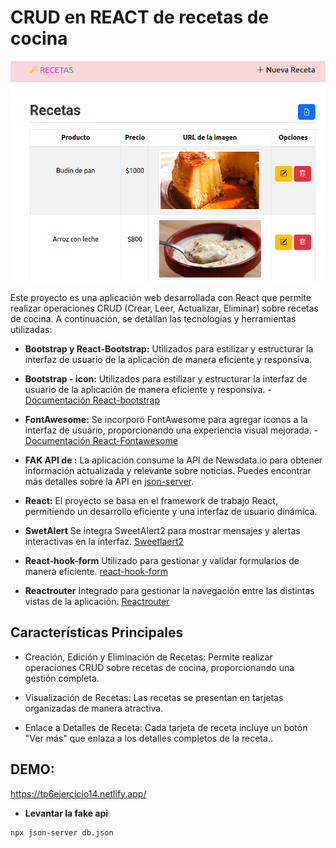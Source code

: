 
# CRUD en REACT de recetas de cocina 
![CRUD](<crud react.png>)

Este proyecto es una aplicación web desarrollada con React que permite realizar operaciones CRUD (Crear, Leer, Actualizar, Eliminar) sobre recetas de cocina. A continuación, se detallan las tecnologías y herramientas utilizadas:

- **Bootstrap y React-Bootstrap:** Utilizados para estilizar y estructurar la interfaz de usuario de la aplicación de manera eficiente y responsiva.

- **Bootstrap - icon:** Utilizados para estilizar y estructurar la interfaz de usuario de la aplicación de manera eficiente y responsiva. - [Documentación React-bootstrap](https://react-bootstrap.github.io/docs/getting-started/introduction)

- **FontAwesome:** Se incorporó FontAwesome para agregar iconos a la interfaz de usuario, proporcionando una experiencia visual mejorada. - [Documentación React-Fontawesome](https://fontawesome.com/v5/docs/web/use-with/react)

- **FAK API de :** La aplicación consume la API de Newsdata.io para obtener información actualizada y relevante sobre noticias. Puedes encontrar más detalles sobre la API en [json-server](https://github.com/typicode/json-server).

- **React:** El proyecto se basa en el framework de trabajo React, permitiendo un desarrollo eficiente y una interfaz de usuario dinámica.

- **SwetAlert** Se integra SweetAlert2 para mostrar mensajes y alertas interactivas en la interfaz. [Sweetlaert2](https://sweetalert2.github.io/)

- **React-hook-form** Utilizado para gestionar y validar formularios de manera eficiente. [react-hook-form](https://react-hook-form.com/get-started)

- **Reactrouter** Integrado para gestionar la navegación entre las distintas vistas de la aplicación. [Reactrouter](https://reactrouter.com/en/main/start/tutorial)

## Características Principales

-   Creación, Edición y Eliminación de Recetas: Permite realizar operaciones CRUD sobre recetas de cocina, proporcionando una gestión completa.

-   Visualización de Recetas: Las recetas se presentan en tarjetas organizadas de manera atractiva.

-   Enlace a Detalles de Receta: Cada tarjeta de receta incluye un botón "Ver más" que enlaza a los detalles completos de la receta..

## DEMO:

https://tp6ejercicio14.netlify.app/

- **Levantar la fake api**

```dotnetcli
npx json-server db.json
```
